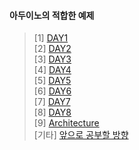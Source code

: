 #### 아두이노의 적합한 __예제__
>[1] [DAY1](https://github.com/enrhd24/LED_ON/tree/main/DAY1)<br>
>[2] [DAY2](https://github.com/enrhd24/LED_ON/tree/main/DAY2)<br>
>[3] [DAY3](https://github.com/enrhd24/LED_ON/tree/main/DAY3)<br>
>[4] [DAY4](https://github.com/enrhd24/LED_ON/tree/main/DAY4)<br>
>[5] [DAY5](https://github.com/enrhd24/LED_ON/tree/main/DAY5)<br>
>[6] [DAY6](https://github.com/enrhd24/LED_ON/tree/main/DAY6)<br>
>[7] [DAY7](https://github.com/enrhd24/LED_ON/tree/main/DAY7)<br>
>[8] [DAY8](https://github.com/enrhd24/LED_ON/tree/main/DAY8)<br>
>[9] [Architecture](https://github.com/enrhd24/LED_ON/tree/main/Architecture)<br>
> [기타] [앞으로 공부할 방향](https://swiftcam.tistory.com/140)<br>